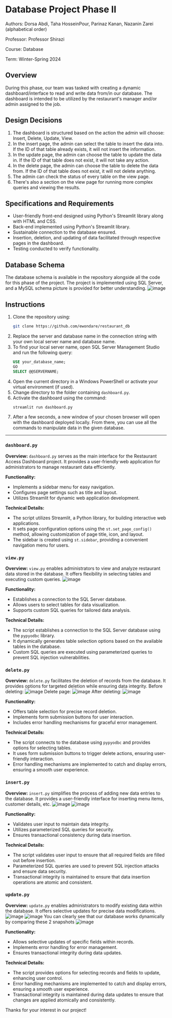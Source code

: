 # Database Project Phase II

Authors: Dorsa Abdi, Taha HosseinPour, Parinaz Kanan, Nazanin Zarei (alphabetical order)

Professor: Professor Shirazi

Course: Database

Term: Winter-Spring 2024

## Overview

During this phase, our team was tasked with creating a dynamic dashboard/interface to read and write data from/in our database. The dashboard is intended to be utilized by the restaurant's manager and/or admin assigned to the job.

## Design Decisions

1. The dashboard is structured based on the action the admin will choose: Insert, Delete, Update, View.
2. In the insert page, the admin can select the table to insert the data into. If the ID of that table already exists, it will not insert the information.
3. In the update page, the admin can choose the table to update the data in. If the ID of that table does not exist, it will not take any action.
4. In the delete page, the admin can choose the table to delete the data from. If the ID of that table does not exist, it will not delete anything.
5. The admin can check the status of every table on the view page.
6. There's also a section on the view page for running more complex queries and viewing the results.

## Specifications and Requirements

- User-friendly front-end designed using Python's Streamlit library along with HTML and CSS.
- Back-end implemented using Python's Streamlit library.
- Sustainable connection to the database ensured.
- Insertion, deletion, and updating of data facilitated through respective pages in the dashboard.
- Testing conducted to verify functionality.

## Database Schema

The database schema is available in the repository alongside all the code for this phase of the project. The project is implemented using SQL Server, and a MySQL schema picture is provided for better understanding.
![image](https://github.com/ewondare/restaurant_db/assets/52132541/1f174e29-7a07-4250-8dc7-86ac58e9924c)

## Instructions

1. Clone the repository using:
   ```bash
   git clone https://github.com/ewondare/restaurant_db
   ```
2. Replace the server and database name in the connection string with your own local server name and database name.
3. To find your local server name, open SQL Server Management Studio and run the following query:
   ```sql
   USE your_database_name;
   GO
   SELECT @@SERVERNAME;
   ```
4. Open the current directory in a Windows PowerShell or activate your virtual environment (if used).
5. Change directory to the folder containing `dashboard.py`.
6. Activate the dashboard using the command:
   ```bash
   streamlit run dashboard.py
   ```
7. After a few seconds, a new window of your chosen browser will open with the dashboard deployed locally. From there, you can use all the commands to manipulate data in the given database.

---

### `dashboard.py`

**Overview:**
`dashboard.py` serves as the main interface for the Restaurant Access Dashboard project. It provides a user-friendly web application for administrators to manage restaurant data efficiently.

**Functionality:**
- Implements a sidebar menu for easy navigation.
- Configures page settings such as title and layout.
- Utilizes Streamlit for dynamic web application development.

**Technical Details:**
- The script utilizes Streamlit, a Python library, for building interactive web applications.
- It sets page configuration options using the `st.set_page_config()` method, allowing customization of page title, icon, and layout.
- The sidebar is created using `st.sidebar`, providing a convenient navigation menu for users.

### `view.py`

**Overview:**
`view.py` enables administrators to view and analyze restaurant data stored in the database. It offers flexibility in selecting tables and executing custom queries.
![image](https://github.com/ewondare/restaurant_db/assets/52132541/f2d2d113-54e8-471a-9f30-5417301f3c77)

**Functionality:**
- Establishes a connection to the SQL Server database.
- Allows users to select tables for data visualization.
- Supports custom SQL queries for tailored data analysis.

**Technical Details:**
- The script establishes a connection to the SQL Server database using the `pypyodbc` library.
- It dynamically generates table selection options based on the available tables in the database.
- Custom SQL queries are executed using parameterized queries to prevent SQL injection vulnerabilities.

### `delete.py`

**Overview:**
`delete.py` facilitates the deletion of records from the database. It provides options for targeted deletion while ensuring data integrity.
Before deleting:
![image](https://github.com/ewondare/restaurant_db/assets/52132541/dd649747-36a1-4706-8f99-ed5236c49dfd)
Delete page:
![image](https://github.com/ewondare/restaurant_db/assets/52132541/cdcfca8e-4616-405c-82ba-f8c79d0c01d5)
After deleting:
![image](https://github.com/ewondare/restaurant_db/assets/52132541/6f93dc02-edb5-4157-93c8-232b21b01000)

**Functionality:**
- Offers table selection for precise record deletion.
- Implements form submission buttons for user interaction.
- Includes error handling mechanisms for graceful error management.

**Technical Details:**
- The script connects to the database using `pypyodbc` and provides options for selecting tables.
- It uses form submission buttons to trigger delete actions, ensuring user-friendly interaction.
- Error handling mechanisms are implemented to catch and display errors, ensuring a smooth user experience.

### `insert.py`

**Overview:**
`insert.py` simplifies the process of adding new data entries to the database. It provides a user-friendly interface for inserting menu items, customer details, etc.
![image](https://github.com/ewondare/restaurant_db/assets/52132541/4baa393d-1d1e-4643-b20b-978e49b66548)
![image](https://github.com/ewondare/restaurant_db/assets/52132541/bec5f590-dd54-43d9-902b-28455569825b)

**Functionality:**
- Validates user input to maintain data integrity.
- Utilizes parameterized SQL queries for security.
- Ensures transactional consistency during data insertion.

**Technical Details:**
- The script validates user input to ensure that all required fields are filled out before insertion.
- Parameterized SQL queries are used to prevent SQL injection attacks and ensure data security.
- Transactional integrity is maintained to ensure that data insertion operations are atomic and consistent.

### `update.py`

**Overview:**
`update.py` enables administrators to modify existing data within the database. It offers selective updates for precise data modifications.
![image](https://github.com/ewondare/restaurant_db/assets/52132541/874688a0-9c47-4269-95be-b0101c12abbb)
![image](https://github.com/ewondare/restaurant_db/assets/52132541/febbe921-6404-49cd-8d30-89429ccf9cdd)
You can clearly see that our database works dynamically by comparing these 2 snapshots
![image](https://github.com/ewondare/restaurant_db/assets/52132541/15b57f6e-b08a-41f6-9bcf-17c2080e2591)

**Functionality:**
- Allows selective updates of specific fields within records.
- Implements error handling for error management.
- Ensures transactional integrity during data updates.

**Technical Details:**
- The script provides options for selecting records and fields to update, enhancing user control.
- Error handling mechanisms are implemented to catch and display errors, ensuring a smooth user experience.
- Transactional integrity is maintained during data updates to ensure that changes are applied atomically and consistently.

Thanks for your interest in our project!
